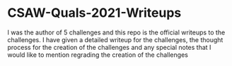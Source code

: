 # CSAW-Quals-2021-Writeups

I was the author of 5 challenges and this repo is the official writeups to the challenges. I have given a detailed writeup for the challenges, the thought process for the creation of the challenges and any special notes that I would like to mention regrading the creation of the challenges
